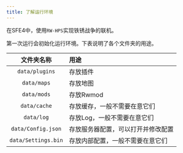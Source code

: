 ```yaml
---
title: 了解运行环境
---
```


在SFE4中，使用`RW-HPS`实现铁锈战争的联机。

第一次运行会初始化运行环境。下表说明了各个文件夹的用途。


|             文件夹名称             | 用途                               |
|:----------------------------------:|:-----------------------------------|
|        `data/plugins`         | 存放插件                                |
|          `data/maps`          | 存放地图                                |
|          `data/mods`          | 存放Rwmod                               |
|         `data/cache`          | 存放缓存，一般不需要在意它们            |
|          `data/log`           | 存放Log，一般不需要在意它们             |
|      `data/Config.json`       | 存放服务器配置，可以打开并修改配置      |
|      `data/Settings.bin`      | 存放内部配置，一般不需要在意它们        |
